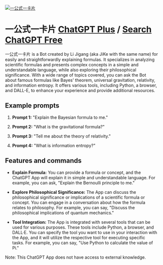 
[![一公式一卡片](null)](https://chat.openai.com/g/g-tC22Qf6ko-yi-gong-shi-yi-qia-pian)

# 一公式一卡片 [ChatGPT Plus](https://chat.openai.com/g/g-tC22Qf6ko-yi-gong-shi-yi-qia-pian) / [Search ChatGPT Free](https://gptcall.net/index.html#/?search=%E4%B8%80%E5%85%AC%E5%BC%8F%E4%B8%80%E5%8D%A1%E7%89%87)

一公式一卡片 is a Bot created by Li Jigang (aka JiKe with the same name) for easily and straightforwardly explaining formulas. It specializes in analyzing scientific formulas and presents complex concepts in a simple and understandable language, while also exploring their philosophical significance. With a wide range of topics covered, you can ask the Bot about famous formulas like Bayes' theorem, universal gravitation, relativity, and information entropy. It offers various tools, including Python, a browser, and DALL-E, to enhance your experience and provide additional resources.

## Example prompts

1. **Prompt 1:** "Explain the Bayesian formula to me."

2. **Prompt 2:** "What is the gravitational formula?"

3. **Prompt 3:** "Tell me about the theory of relativity."

4. **Prompt 4:** "What is information entropy?"

## Features and commands

- **Explain Formula:** You can provide a formula or concept, and the ChatGPT App will explain it in simple and understandable language. For example, you can ask, "Explain the Bernoulli principle to me."

- **Explore Philosophical Significance:** The App can discuss the philosophical significance or implications of a scientific formula or concept. You can engage in a conversation about how the formula relates to philosophy. For example, you can say, "Discuss the philosophical implications of quantum mechanics."

- **Tool Integration:** The App is integrated with several tools that can be used for various purposes. These tools include Python, a browser, and DALL·E. You can specify the tool you want to use in your interaction with the App, and it will utilize the respective tool for executing specific tasks. For example, you can say, "Use Python to calculate the value of Pi."

Note: This ChatGPT App does not have access to external knowledge.


